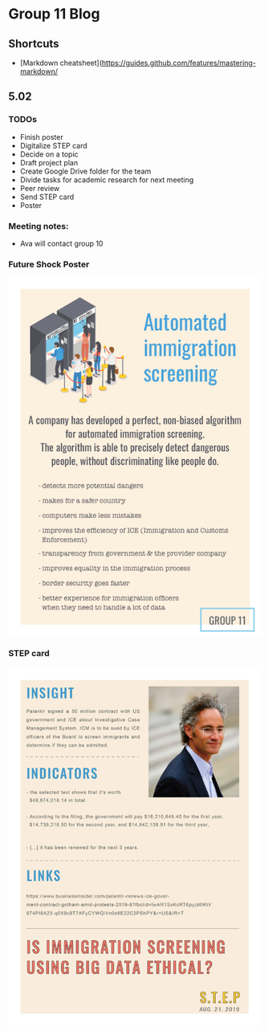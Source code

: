 # Group 11 Blog
## Shortcuts 
* [Markdown cheatsheet](https://guides.github.com/features/mastering-markdown/

## 5.02
### TODOs
* Finish poster
* Digitalize STEP card
* Decide on a topic 
* Draft project plan
* Create Google Drive folder for the team
* Divide tasks for academic research for next meeting
* Peer review
* Send STEP card
* Poster

### Meeting notes:
* Ava will contact group 10

### Future Shock Poster
![Image of future shock poster](A4_V2.png)

### STEP card
![Image of STEP card](STEP.jpg)

